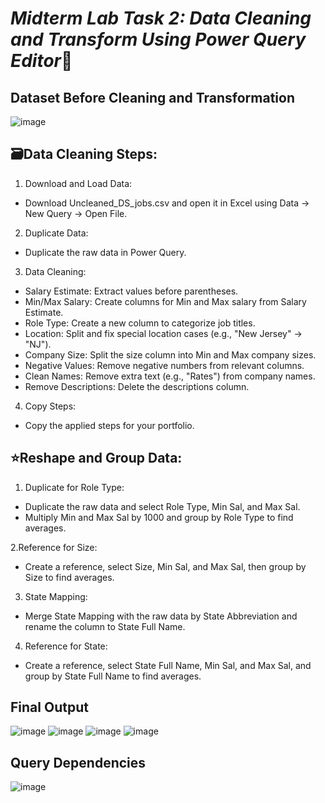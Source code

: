 # *Midterm Lab Task 2: Data Cleaning and Transform Using Power Query Editor*💜

## Dataset Before Cleaning and Transformation 

![image](https://github.com/user-attachments/assets/8557355b-cd85-485a-b485-0b602906c021)

## 🗃️Data Cleaning Steps:
1. Download and Load Data:

- Download Uncleaned_DS_jobs.csv and open it in Excel using Data → New Query → Open File.

2. Duplicate Data:
- Duplicate the raw data in Power Query.

3. Data Cleaning:

- Salary Estimate: Extract values before parentheses.
- Min/Max Salary: Create columns for Min and Max salary from Salary Estimate.
- Role Type: Create a new column to categorize job titles.
- Location: Split and fix special location cases (e.g., "New Jersey" → "NJ").
- Company Size: Split the size column into Min and Max company sizes.
- Negative Values: Remove negative numbers from relevant columns.
- Clean Names: Remove extra text (e.g., "Rates") from company names.
- Remove Descriptions: Delete the descriptions column.

4. Copy Steps:

- Copy the applied steps for your portfolio.
## ⭐Reshape and Group Data:

1. Duplicate for Role Type:

- Duplicate the raw data and select Role Type, Min Sal, and Max Sal.
- Multiply Min and Max Sal by 1000 and group by Role Type to find averages.

2.Reference for Size:

- Create a reference, select Size, Min Sal, and Max Sal, then group by Size to find averages.

3. State Mapping:

- Merge State Mapping with the raw data by State Abbreviation and rename the column to State Full Name.
4. Reference for State:
  
- Create a reference, select State Full Name, Min Sal, and Max Sal, and group by State Full Name to find averages.

## Final Output 
![image](https://github.com/user-attachments/assets/3796abd6-1825-4330-a0dc-308dad13cc43)
![image](https://github.com/user-attachments/assets/79887d67-4a5d-4917-97a8-a9cd9d28fa80)
![image](https://github.com/user-attachments/assets/a3bc1fbd-2b4a-4b25-b34d-b5df5ed3ad0d)
![image](https://github.com/user-attachments/assets/a25f4c55-7f9c-4c1e-bfec-feb617f5eaee)

## Query Dependencies
![image](https://github.com/user-attachments/assets/2ed779b7-a495-4cd3-960f-86c6bf8dbe1b)
